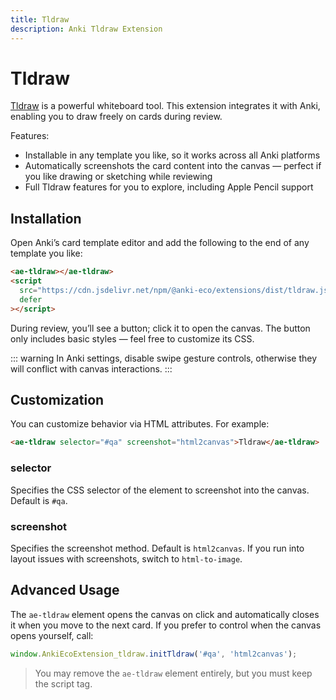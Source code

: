 ```yaml
---
title: Tldraw
description: Anki Tldraw Extension
---
```


# Tldraw

[Tldraw](https://tldraw.com/) is a powerful whiteboard tool. This extension integrates it with Anki, enabling you to draw freely on cards during review.

Features:

- Installable in any template you like, so it works across all Anki platforms
- Automatically screenshots the card content into the canvas — perfect if you like drawing or sketching while reviewing
- Full Tldraw features for you to explore, including Apple Pencil support

## Installation

Open Anki’s card template editor and add the following to the end of any template you like:

```html
<ae-tldraw></ae-tldraw>
<script
  src="https://cdn.jsdelivr.net/npm/@anki-eco/extensions/dist/tldraw.js"
  defer
></script>
```

During review, you’ll see a button; click it to open the canvas. The button only includes basic styles — feel free to customize its CSS.

::: warning
In Anki settings, disable swipe gesture controls, otherwise they will conflict with canvas interactions.
:::

## Customization

You can customize behavior via HTML attributes. For example:

```html
<ae-tldraw selector="#qa" screenshot="html2canvas">Tldraw</ae-tldraw>
```

### selector

Specifies the CSS selector of the element to screenshot into the canvas. Default is `#qa`.

### screenshot

Specifies the screenshot method. Default is `html2canvas`. If you run into layout issues with screenshots, switch to `html-to-image`.

## Advanced Usage

The `ae-tldraw` element opens the canvas on click and automatically closes it when you move to the next card. If you prefer to control when the canvas opens yourself, call:

```js
window.AnkiEcoExtension_tldraw.initTldraw('#qa', 'html2canvas');
```

> You may remove the `ae-tldraw` element entirely, but you must keep the script tag.

<!--@include: @/parts/feedback-en.md -->
